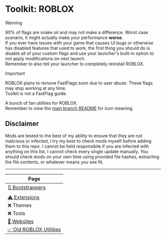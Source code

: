 # Toolkit: ROBLOX
> [!WARNING]
> 90% of flags are snake oil and may not make a difference. Worst case scenario, it might actually make your performance **worse**.  
> If you ever have issues with your game that causes UI bugs or otherwise has disabled features that used to work, the first thing you should do is disable all of your custom flags and use your launcher's built-in option to not apply modifications on next launch.  
> Remember to also tell your launcher to completely reinstall ROBLOX.  

> [!IMPORTANT]
> ROBLOX plans to remove FastFlags soon due to user abuse. These flags may stop working at any time.  
> Toolkit is not a FastFlag guide.

A bunch of fan utilities for ROBLOX.  
Remember to view the [main branch README](../README.md) for icon meaning.  

## Disclaimer
Mods are tested to the best of my ability to ensure that they are not malicious or infected, I try my best to check mods myself before adding them to this repo. I cannot be held responsibile if you are infected with anything on this list, I cannot check every single update manually. You should check mods on your own time using provided file hashes, extracting the file contents, or whatever means you see fit.  

***

| Page |
| --- |
| [🔃 Bootstrappers](resources/bootstrappers.md) |
| [⚠ Extensions](resources/extensions.md) |
| ❌ Themes |
| ❌ Tools |
| [🚧 Websites](resources/sites.md) |
| [✅ Old ROBLOX Utilities](resources/old.md) |
